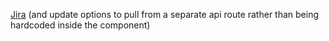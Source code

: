 [Jira](https://signalk.atlassian.net/jira/software/projects/SGV2/boards/8?selectedIssue=SGV2-164) (and update options to pull from a separate api route rather than being hardcoded inside the component)